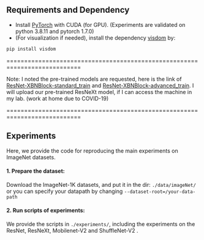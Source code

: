 ## Requirements and Dependency
* Install [PyTorch](http://torch.ch) with CUDA (for GPU). (Experiments are validated on python 3.8.11 and pytorch 1.7.0)
* (For visualization if needed), install the dependency [visdom](https://github.com/facebookresearch/visdom) by:
```Bash
pip install visdom
```
===========================================================================

Note: I noted the pre-trained models are requested, here is the link of [ResNet-XBNBlock-standard_train](https://drive.google.com/file/d/1xqGsCDD4Y_rv6PjTtACAs8D918fjUT55/view?usp=sharing) and [ResNet-XBNBlock-advanced_train](https://drive.google.com/file/d/1pHRhjc67M5wki5fWy44SG5lj06q71gat/view?usp=sharing). I will upload our pre-trained ResNeXt model, if I can access the machine in my lab. (work at home due to COVID-19)

===========================================================================




## Experiments

Here, we provide the code for reproducing the main experiments on ImageNet datasets. 

#### 1. Prepare the dataset:

Download the ImageNet-1K datasets, and put it in the dir: `./data/imageNet/`   or you can specify your datapath by changing `--dataset-root=/your-data-path`



#### 2. Run scripts of experiments: 

We provide the scripts in `./experiments/`, including the experiments on the ResNet, ResNeXt,  Mobilenet-V2  and ShuffleNet-V2  . 



